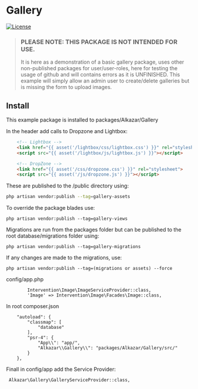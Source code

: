 # Gallery
[![License](http://img.shields.io/badge/license-MIT-brightgreen.svg?style=flat-square)](http://www.opensource.org/licenses/MIT)
> ### PLEASE NOTE: THIS PACKAGE IS NOT INTENDED FOR USE.
> It is here as a demonstration of a basic gallery package, uses other non-published packages for user/user-roles, here for testing the usage of github and will contains errors as it is UNFINISHED. This example will simply allow an admin user to create/delete galleries but is missing the form to upload images.

## Install

This example package is installed to packages/Alkazar/Gallery

 
In the header add calls to Dropzone and Lightbox:
``` html
    <!-- Lightbox -->
    <link href="{{ asset('/lightbox/css/lightbox.css') }}" rel="stylesheet">
    <script src="{{ asset('/lightbox/js/lightbox.js') }}"></script>

    <!-- DropZone -->
    <link href="{{ asset('/css/dropzone.css') }}" rel="stylesheet">
    <script src="{{ asset('/js/dropzone.js') }}"></script>
```
These are published to the /public directory using:
``` bash
php artisan vendor:publish --tag=gallery-assets
```

To override the package blades use:

```
php artisan vendor:publish --tag=gallery-views 
```

Migrations are run from the packages folder but can be published to the root database/migrations folder using:

```
php artisan vendor:publish --tag=gallery-migrations
```

If any changes are made to the migrations, use:

```
php artisan vendor:publish --tag=(migrations or assets) --force
```

config/app.php 
```
        Intervention\Image\ImageServiceProvider::class,
        'Image' => Intervention\Image\Facades\Image::class,
```

In root composer.json 
```
    "autoload": {
        "classmap": [
            "database"
        ],
        "psr-4": {
            "App\\": "app/",
            "Alkazar\\Gallery\\": "packages/Alkazar/Gallery/src/"
        }
    },
```
Finall in config/app add the Service Provider:
```
 Alkazar\Gallery\GalleryServiceProvider::class,
```
